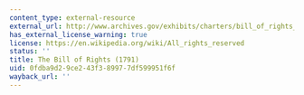 ```yaml
---
content_type: external-resource
external_url: http://www.archives.gov/exhibits/charters/bill_of_rights_transcript.html
has_external_license_warning: true
license: https://en.wikipedia.org/wiki/All_rights_reserved
status: ''
title: The Bill of Rights (1791)
uid: 0fdba9d2-9ce2-43f3-8997-7df599951f6f
wayback_url: ''
---
```

